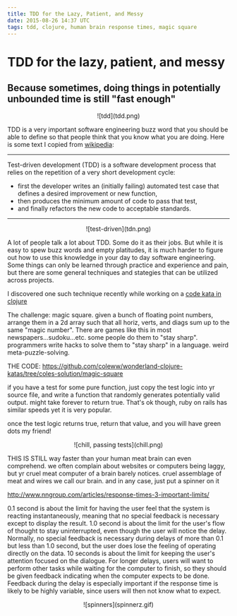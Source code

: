 ```yaml
---
title: TDD for the Lazy, Patient, and Messy
date: 2015-08-26 14:37 UTC
tags: tdd, clojure, human brain response times, magic square
---
```


# TDD for the lazy, patient, and messy
## Because sometimes, doing things in potentially unbounded time is still "fast enough"

<center>![tdd](tdd.png)</center>

TDD is a very important software engineering buzz word that you should be able to define so that people think that you know what you are doing. Here is some text I copied from [wikipedia](https://en.wikipedia.org/wiki/Test-driven_development):

----------------------------------------------------------

Test-driven development (TDD) is a software development process that relies on the repetition of a very short development cycle: 

- first the developer writes an (initially failing) automated test case that defines a desired improvement or new function, 
- then produces the minimum amount of code to pass that test, 
- and finally refactors the new code to acceptable standards.

---------------------------------------------------------

<center>![test-driven](tdn.png)</center>

A lot of people talk a lot about TDD. Some do it as their jobs. But while it is easy to spew buzz words and empty platitudes, it is much harder to figure out how to use this knowledge in your day to day software engineering. Some things can only be learned through practice and experience and pain, but there are some general techniques and stategies that can be utilized across projects.

I discovered one such technique recently while working on a [code kata in clojure](https://github.com/gigasquid/wonderland-clojure-katas)

The challenge: magic square. given a bunch of floating point numbers, arrange them in a 2d array such that all horiz, verts, and diags sum up to the same "magic number". There are games like this in most newspapers...sudoku...etc. some people do them to "stay sharp". programmers write hacks to solve them to "stay sharp" in a language. weird meta-puzzle-solving. 

THE CODE:
https://github.com/coleww/wonderland-clojure-katas/tree/coles-solution/magic-square

if you have a test for some pure function,
just copy the test logic into yr source file,
and write a function that randomly generates potentially valid output.
might take forever to return true. That's ok though, ruby on rails has similar speeds yet it is very popular. 

once the test logic returns true, return that value, and you will have green dots my friend!

<center>![chill, passing tests](chill.png)</center>

THIS IS STILL way faster than your human meat brain can even comprehend. we often complain about websites or computers being laggy, but yr cruel meat computer of a brain barely notices. cruel assemblage of meat and wires we call our brain. and in any case, just put a spinner on it

http://www.nngroup.com/articles/response-times-3-important-limits/

0.1 second is about the limit for having the user feel that the system is reacting instantaneously, meaning that no special feedback is necessary except to display the result.
1.0 second is about the limit for the user's flow of thought to stay uninterrupted, even though the user will notice the delay. Normally, no special feedback is necessary during delays of more than 0.1 but less than 1.0 second, but the user does lose the feeling of operating directly on the data.
10 seconds is about the limit for keeping the user's attention focused on the dialogue. For longer delays, users will want to perform other tasks while waiting for the computer to finish, so they should be given feedback indicating when the computer expects to be done. Feedback during the delay is especially important if the response time is likely to be highly variable, since users will then not know what to expect.

<center>![spinners](spinnerz.gif)</center>